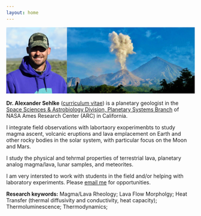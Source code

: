 ```yaml
---
layout: home
---
```


![volcano image](static/introphoto.png)

**Dr. Alexander Sehlke** ([curriculum vitae](static/sehlke-cv-feb-2020.pdf)) is a planetary geologist in the [Space Sciences & Astrobiology Division, Planetary Systems Branch](https://spacescience.arc.nasa.gov/branch/planetary-systems-branch-code-sst/) of NASA Ames Research Center (ARC) in California.

I integrate field observations with labortaory exoperimenbts to study magma ascent, volcanic eruptions and lava emplacement on Earth and other rocky bodies in the solar system, with particular focus on the Moon and Mars.

I study the physical and tehrmal properties of terrestrial lava, planetary analog magma/lava, lunar samples, and meteorites.

I am very intersted to work with students in the field and/or helping with laboratory experiments. Please [email me](<alexander.sehlke@nasa.gov>) for opportunities.

**Research keywords:** Magma/Lava Rheology; Lava Flow Morpholgy; Heat Transfer (thermal diffusivity and conductivity, heat capacity); Thermoluminescence; Thermodynamics;